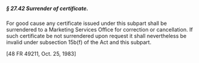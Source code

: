 ##### § 27.42 Surrender of certificate. #####

For good cause any certificate issued under this subpart shall be surrendered to a Marketing Services Office for correction or cancellation. If such certificate be not surrendered upon request it shall nevertheless be invalid under subsection 15b(f) of the Act and this subpart.

[48 FR 49211, Oct. 25, 1983]